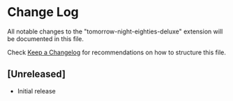 # Change Log

All notable changes to the "tomorrow-night-eighties-deluxe" extension will be documented in this file.

Check [Keep a Changelog](http://keepachangelog.com/) for recommendations on how to structure this file.

## [Unreleased]

- Initial release
